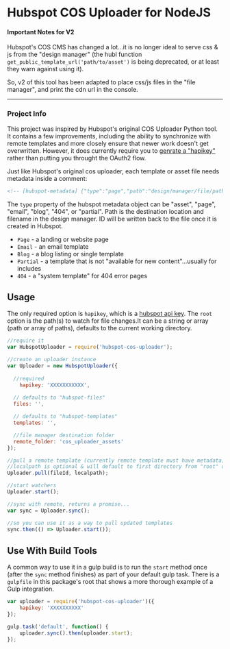 
# Hubspot COS Uploader for NodeJS

#### Important Notes for V2

Hubspot's COS CMS has changed a lot...it is no longer ideal to serve css & js from the "design manager" (the hubl function `get_public_template_url('path/to/asset')` is being deprecated, or at least they warn against using it).

So, v2 of this tool has been adapted to place css/js files in the "file manager", and print the cdn url in the console.


---

### Project Info

This project was inspired by Hubspot's original COS Uploader Python tool.  It contains a few improvements, including the ability to synchronize with remote templates and more closely ensure that newer work doesn't get overwritten. However, it does currently require you to [genrate a "hapikey"](https://knowledge.hubspot.com/articles/kcs_article/integrations/how-do-i-get-my-hubspot-api-key) rather than putting you throught the OAuth2 flow.

Just like Hubspot's original cos uploader, each template or asset file needs metadata inside a comment:

``` html
<!-- [hubspot-metadata] {"type":"page","path":"design/manager/file/path/filename.html"} [end-hubspot-metadata] -->
```

The `type` property of the hubspot metadata object can be "asset", "page", "email", "blog", "404", or "partial".  Path is the destination location and filename in the design manager.  ID will be written back to the file once it is created in Hubspot.

- `Page` - a landing or website page
- `Email` - an email template
- `Blog` - a blog listing or single template
- `Partial` - a template that is not "available for new content"...usually for includes
- `404` - a "system template" for 404 error pages


## Usage

The only required option is `hapikey`, which is a [hubspot api key](https://knowledge.hubspot.com/articles/kcs_article/integrations/how-do-i-get-my-hubspot-api-key).  The `root` option is the path(s) to watch for file changes.It can be a string or array (path or array of paths), defaults to the current working directory.

``` javascript
//require it
var HubspotUploader = require('hubspot-cos-uploader');

//create an uploader instance
var Uploader = new HubspotUploader({
	
  //required 
	hapikey: 'XXXXXXXXXXX',
  
  // defaults to "hubspot-files"
  files: '', 

  // defaults to "hubspot-templates"
  templates: '',

  //file manager destination folder
  remote_folder: 'cos_uploader_assets'
});

//pull a remote template (currently remote template must have metadata)
//localpath is optional & will default to first directory from "root" option
Uploader.pull(fileId, localpath);

//start watchers
Uploader.start();

//sync with remote, returns a promise...
var sync = Uploader.sync();

//so you can use it as a way to pull updated templates
sync.then(() => Uploader.start());

```

## Use With Build Tools

A common way to use it in a gulp build is to run the `start` method once (after the `sync` method finishes) as part of your default gulp task.  There is a `gulpfile` in this package's root that shows a more thorough example of a Gulp integration.

``` javascript
var uploader = require('hubspot-cos-uploader')({
	hapikey: 'XXXXXXXXXX'
});

gulp.task('default', function() {
	uploader.sync().then(uploader.start);
});

```



